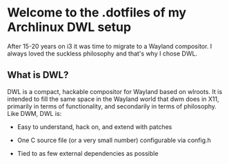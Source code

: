 # Welcome to the .dotfiles of my Archlinux DWL setup

After 15-20 years on i3 it was time to migrate to a Wayland compositor.  I always loved the suckless  philosophy and that's why I chose DWL.

## What is DWL?
DWL is a compact, hackable compositor for Wayland based on wlroots. It is intended to fill the same space in the Wayland world that dwm does in X11, primarily in terms of functionality, and secondarily in terms of philosophy. Like DWM, DWL is:

- Easy to understand, hack on, and extend with patches
* One C source file (or a very small number) configurable via config.h
+ Tied to as few external dependencies as possible

